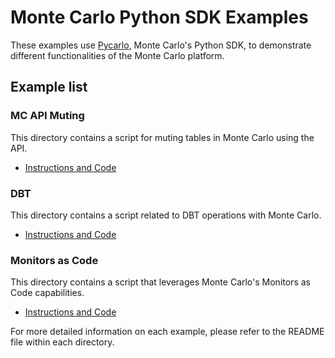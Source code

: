 # Monte Carlo Python SDK Examples

These examples use [Pycarlo](https://github.com/monte-carlo-data/python-sdk), Monte Carlo's Python SDK, to demonstrate different functionalities of the Monte Carlo platform. 

## Example list

### MC API Muting
This directory contains a script for muting tables in Monte Carlo using the API. 

- [Instructions and Code](./api_muting_tables)

### DBT
This directory contains a script related to DBT operations with Monte Carlo.

- [Instructions and Code](./dbt)

### Monitors as Code
This directory contains a script that leverages Monte Carlo's Monitors as Code capabilities.

- [Instructions and Code](./monitors_as_code)

For more detailed information on each example, please refer to the README file within each directory.
